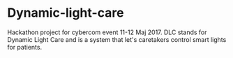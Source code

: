 # Dynamic-light-care
Hackathon project for cybercom event 11-12 Maj 2017. DLC stands for Dynamic Light Care and is a system that let's caretakers control smart lights for patients.
